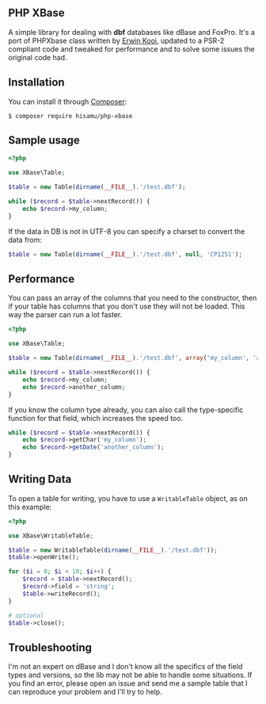 PHP XBase
-----

A simple library for dealing with **dbf** databases like dBase and FoxPro. It's a port of PHPXbase class written by [Erwin Kooi](http://www.phpclasses.org/package/2673-PHP-Access-dbf-foxpro-files-without-PHP-ext-.html), updated to a PSR-2 compliant code and tweaked for performance and to solve some issues the original code had.

Installation
-----
You can install it through [Composer](https://getcomposer.org):
```
$ composer require hisamu/php-xbase
```

Sample usage
-----
``` php
<?php

use XBase\Table;

$table = new Table(dirname(__FILE__).'/test.dbf');

while ($record = $table->nextRecord()) {
    echo $record->my_column;
}
```

If the data in DB is not in UTF-8 you can specify a charset to convert the data from:

``` php
$table = new Table(dirname(__FILE__).'/test.dbf', null, 'CP1251');
```

Performance
-----

You can pass an array of the columns that you need to the constructor, then if your table has columns that you don't use they will not be loaded. This way the parser can run a lot faster.

``` php
<?php

use XBase\Table;

$table = new Table(dirname(__FILE__).'/test.dbf', array('my_column', 'another_column'));

while ($record = $table->nextRecord()) {
    echo $record->my_column;
    echo $record->another_column;
}
```

If you know the column type already, you can also call the type-specific function for that field, which increases the speed too.

``` php
while ($record = $table->nextRecord()) {
    echo $record->getChar('my_column');
    echo $record->getDate('another_column');
}
```

Writing Data
-----

To open a table for writing, you have to use a `WritableTable` object, as on this example:

``` php
<?php

use XBase\WritableTable;

$table = new WritableTable(dirname(__FILE__).'/test.dbf'));
$table->openWrite();

for ($i = 0; $i < 10; $i++) {
    $record = $table->nextRecord();
    $record->field = 'string';
    $table->writeRecord();
}

# optional
$table->close();
```

Troubleshooting
-----

I'm not an expert on dBase and I don't know all the specifics of the field types and versions, so the lib may not be able to handle some situations. If you find an error, please open an issue and send me a sample table that I can reproduce your problem and I'll try to help.
